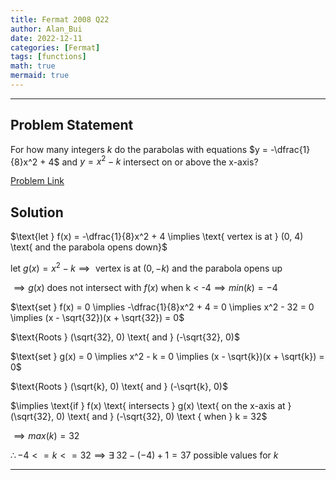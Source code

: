 ```yaml
---
title: Fermat 2008 Q22
author: Alan_Bui
date: 2022-12-11
categories: [Fermat]
tags: [functions]
math: true
mermaid: true
---
```


---
## Problem Statement
For how many integers $k$ do the parabolas with equations $y = -\dfrac{1}{8}x^2 + 4$ and $y = x^2 - k$ intersect on or above the x-axis?

[Problem Link](https://cemc.uwaterloo.ca/contests/past_contests/2008/2008FermatContest.pdf)

## Solution

$\text{let } f(x) = -\dfrac{1}{8}x^2 + 4 \implies \text{ vertex is at } (0, 4) \text{ and the parabola opens down}$

$\text{let } g(x) = x^2 - k \implies \text{ vertex is at } (0, -k) \text { and the parabola opens up}$

$\implies g(x) \text{ does not intersect with } f(x) \text{ when k < -4} \implies min(k) = -4$

$\text{set } f(x) = 0 \implies -\dfrac{1}{8}x^2 + 4 = 0 \implies x^2 - 32 = 0 \implies (x - \sqrt{32})(x + \sqrt{32}) = 0$

$\text{Roots } (\sqrt{32}, 0) \text{ and } (-\sqrt{32}, 0)$

$\text{set } g(x) = 0 \implies x^2 - k = 0 \implies (x - \sqrt{k})(x + \sqrt{k}) = 0$

$\text{Roots } (\sqrt{k}, 0) \text{ and } (-\sqrt{k}, 0)$

$\implies \text{if } f(x) \text{ intersects } g(x) \text{ on the x-axis at } (\sqrt{32}, 0) \text{ and } (-\sqrt{32}, 0) \text { when } k = 32$

$\implies max(k) = 32$

$\therefore -4 <= k <= 32 \implies \exists \; 32 - (-4) + 1 = 37 \text { possible values for } k$

---